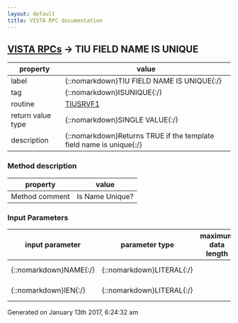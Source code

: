 ```yaml
---
layout: default
title: VISTA RPC documentation
---
```




## [VISTA RPCs](TableOfContent.md) &#8594; TIU FIELD NAME IS UNIQUE 

 property | value 
--- | --- 
 label | {::nomarkdown}TIU FIELD NAME IS UNIQUE{:/}
 tag | {::nomarkdown}ISUNIQUE{:/}
 routine | [TIUSRVF1](http://code.osehra.org/dox/Routine_TIUSRVF1_source.html)
 return value type | {::nomarkdown}SINGLE VALUE{:/}
 description | {::nomarkdown}Returns TRUE if the template field name is unique{:/}


### Method description

 property | value 
 --- | --- 
 Method comment | Is Name Unique?

### Input Parameters

| input parameter | parameter type | maximum data length | required | description | 
| --- | --- | --- | --- | --- | 
| {::nomarkdown}NAME{:/} | {::nomarkdown}LITERAL{:/} |  | {::nomarkdown}true{:/} | {::nomarkdown}Template Field Name.{:/} | 
| {::nomarkdown}IEN{:/} | {::nomarkdown}LITERAL{:/} |  |  | {::nomarkdown}Optional IEN of existing field{:/} | 




 Generated on January 13th 2017, 6:24:32 am